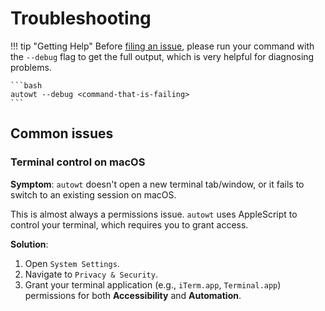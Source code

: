 # Troubleshooting

!!! tip "Getting Help"
    Before [filing an issue](https://github.com/irskep/autowt/issues), please run your command with the `--debug` flag to get the full output, which is very helpful for diagnosing problems.
    
    ```bash
    autowt --debug <command-that-is-failing>
    ```

## Common issues

### Terminal control on macOS

**Symptom**: `autowt` doesn't open a new terminal tab/window, or it fails to switch to an existing session on macOS.

This is almost always a permissions issue. `autowt` uses AppleScript to control your terminal, which requires you to grant access.

**Solution**:

1.  Open `System Settings`.
2.  Navigate to `Privacy & Security`.
3.  Grant your terminal application (e.g., `iTerm.app`, `Terminal.app`) permissions for both **Accessibility** and **Automation**.
